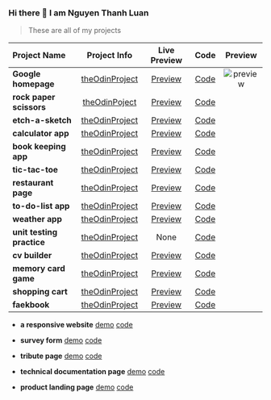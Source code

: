 ### Hi there 👋 I am Nguyen Thanh Luan

> These are all of my projects

| Project Name | Project Info | Live Preview | Code | Preview |
|:---|:---:|:---:|:---:|:---:|
| **Google homepage** | [theOdinProject](https://www.theodinproject.com/paths/foundations/courses/foundations/lessons/html-css) |[Preview](https://thanh-luan-nguyen.github.io/google-homepage) | [Code](https://github.com/thanh-luan-nguyen/google-homepage)|![preview](https://github.com/thanh-luan-nguyen/my-resume-repository/blob/main/Google%20Homepage.gif)|
| **rock paper scissors** | [theOdinPoject](https://www.theodinproject.com/paths/foundations/courses/foundations/lessons/rock-paper-scissors) | [Preview](https://thanh-luan-nguyen.github.io/rock-paper-scissors) | [Code](https://github.com/thanh-luan-nguyen/rock-paper-scissors) |
| **etch-a-sketch** | [theOdinProject](https://www.theodinproject.com/paths/foundations/courses/foundations/lessons/etch-a-sketch-project) | [Preview](https://thanh-luan-nguyen.github.io/etch-a-sketch) | [Code](https://github.com/thanh-luan-nguyen/etch-a-sketch) |
| **calculator app** | [theOdinProject](https://www.theodinproject.com/paths/foundations/courses/foundations/lessons/calculator) | [Preview](https://thanh-luan-nguyen.github.io/calculator-app) | [Code](https://github.com/thanh-luan-nguyen/calculator-app) |
| **book keeping app** | [theOdinProject](https://www.theodinproject.com/paths/full-stack-javascript/courses/javascript/lessons/library) | [Preview](https://thanh-luan-nguyen.github.io/book-keeping-app) | [Code](https://github.com/thanh-luan-nguyen/book-keeping-app) |
| **tic-tac-toe** | [theOdinProject](https://www.theodinproject.com/paths/full-stack-javascript/courses/javascript/lessons/tic-tac-toe) | [Preview](https://thanh-luan-nguyen.github.io/tic-tac-toe) | [Code](https://github.com/thanh-luan-nguyen/tic-tac-toe) |
| **restaurant page** | [theOdinProject](https://www.theodinproject.com/paths/full-stack-javascript/courses/javascript/lessons/restaurant-page) | [Preview](https://thanh-luan-nguyen.github.io/restaurant-page) | [Code](https://github.com/thanh-luan-nguyen/restaurant-page) |
| **to-do-list app** | [theOdinProject](https://www.theodinproject.com/paths/full-stack-javascript/courses/javascript/lessons/todo-list) | [Preview](https://thanh-luan-nguyen.github.io/to-do-list) | [Code](https://github.com/thanh-luan-nguyen/to-do-list) |
| **weather app** | [theOdinProject](https://www.theodinproject.com/paths/full-stack-javascript/courses/javascript/lessons/weather-app) | [Preview](https://thanh-luan-nguyen.github.io/weather-app) | [Code](https://github.com/thanh-luan-nguyen/weather-app) |
| **unit testing practice** | [theOdinProject](https://www.theodinproject.com/paths/full-stack-javascript/courses/javascript/lessons/testing-practice) | None | [Code](https://github.com/thanh-luan-nguyen/testing-practice) |
| **cv builder** | [theOdinProject](https://www.theodinproject.com/paths/full-stack-javascript/courses/javascript/lessons/cv-application) | [Preview](https://thanh-luan-nguyen.github.io/cv-builder) | [Code](https://github.com/thanh-luan-nguyen/cv-builder) |
| **memory card game** | [theOdinProject](https://www.theodinproject.com/paths/full-stack-javascript/courses/javascript/lessons/memory-card) | [Preview](https://thanh-luan-nguyen.github.io/memory-card-game) | [Code](https://github.com/thanh-luan-nguyen/memory-card-game) |
| **shopping cart** | [theOdinProject](https://www.theodinproject.com/paths/full-stack-javascript/courses/javascript/lessons/shopping-cart) | [Preview](https://thanh-luan-nguyen.github.io/shopping-cart) | [Code](https://github.com/thanh-luan-nguyen/shopping-cart) |
| **faekbook** | [theOdinProject]() | [Preview](https://thanh-luan-nguyen.github.io/*) | [Code](https://github.com/thanh-luan-nguyen/*) |

- **a responsive website** [demo](https://nguyen-thanh-luan-github.github.io/a-responsive-website-github.io/) [code](https://github.com/NGUYEN-THANH-LUAN-github/a-responsive-website-github.io)

- **survey form** [demo](https://nguyen-thanh-luan-github.github.io/survey-form.github.io/) [code](https://github.com/NGUYEN-THANH-LUAN-github/survey-form.github.io)

- **tribute page** [demo](https://nguyen-thanh-luan-github.github.io/tribute-page.github.io/) [code](https://github.com/NGUYEN-THANH-LUAN-github/tribute-page.github.io)

- **technical documentation page** [demo](https://nguyen-thanh-luan-github.github.io/technical-documentation-page.github.io/) [code](https://github.com/NGUYEN-THANH-LUAN-github/technical-documentation-page.github.io)

- **product landing page** [demo](https://nguyen-thanh-luan-github.github.io/product-landing-page.github.io/) [code](https://github.com/NGUYEN-THANH-LUAN-github/product-landing-page.github.io)

<!--
**thanh-luan-nguyen/thanh-luan-nguyen** is a ✨ _special_ ✨ repository because its `README.md` (this file) appears on your GitHub profile.

Here are some ideas to get you started:

- 🔭 I’m currently working on ...
- 🌱 I’m currently learning ...
- 👯 I’m looking to collaborate on ...
- 🤔 I’m looking for help with ...
- 💬 Ask me about ...
- 📫 How to reach me: ...
- 😄 Pronouns: ...
- ⚡ Fun fact: ...
-->
